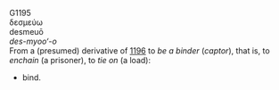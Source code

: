 G1195  
δεσμεύω  
desmeuō  
*des-myoo‘-o*  
From a (presumed) derivative of [1196](g1196) to *be* *a* *binder*
(*captor*), that is, to *enchain* (a prisoner), to *tie* *on* (a load):
- bind.  

